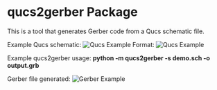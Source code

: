 # qucs2gerber Package

This is a tool that generates Gerber code from a Qucs schematic file.

Example Qucs schematic:
![Qucs Example](/images/qucs_example.png)
Format: ![Qucs Example](url)

Example qucs2gerber usage:
**python -m qucs2gerber -s demo.sch -o output.grb**

Gerber file generated:
![Gerber Example](/images/gerber_example.png)

